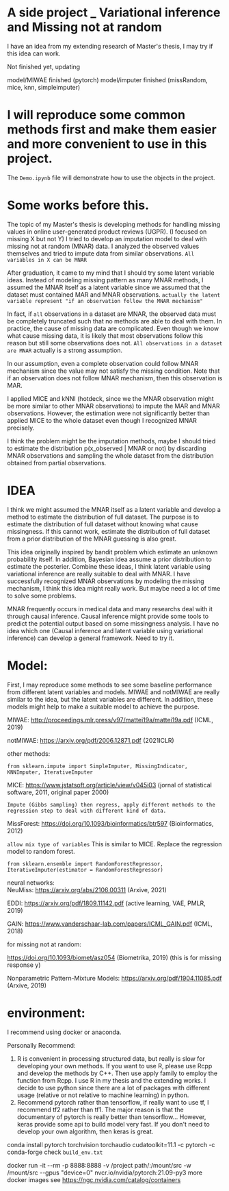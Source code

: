 # A side project _ Variational inference and Missing not at random

 I have an idea from my extending research of Master's thesis, I may try if this idea can work.

 Not finished yet, updating 

 model/MIWAE finished (pytorch) 
 model/imputer finished (missRandom, mice, knn, simpleimputer) 

# I will reproduce some common methods first and make them easier and more convenient to use in this project.
The `Demo.ipynb` file will demonstrate how to use the objects in the project.

# Some works before this.
 The topic of my Master's thesis is developing methods for handling missing values in online user-generated product reviews (UGPR). (I focused on missing X but not Y)
 I tried to develop an imputation model to deal with missing not at random (MNAR) data. I analyzed the observed values themselves and tried to impute data from similar observations. `All variables in X can be MNAR`

 After graduation, it came to my mind that I should try some latent variable ideas.
 Instead of modeling missing pattern as many MNAR methods, I assumed the MNAR itself as a latent variable since we assumed that the dataset must contained MAR and MNAR observations. ` actually the latent variable represent "if an observation follow the MNAR mechanism" `

 In fact, if `all` observations in a dataset are MNAR, the observed data must be completely truncated such that no methods are able to deal with them. In practice, the cause of missing data are complicated. Even though we know what cause missing data, it is likely that most observations follow this reason but still some observations does not. `All observations in a dataset are MNAR` actually is a strong assumption.

 In our assumption, even a complete observation could follow MNAR mechanism since the value may not satisfy the missing condition.
 Note that if an observation does not follow MNAR mechanism, then this observation is MAR.

 I applied MICE and kNNI (hotdeck, since we the MNAR observation might be more similar to other MNAR observations) to impute the MAR and MNAR observations. However, the estimation were not significantly better than applied MICE to the whole dataset even though I recognized MNAR precisely. 
 
 I think the problem might be the imputation methods, maybe I should tried to estimate the distribution p(x_observed | MNAR or not) by discarding MNAR observations and sampling the whole dataset from the distribution obtained from partial observations. 

 # IDEA
 I think we might assumed the MNAR itself as a latent variable and develop a method to estimate the distribution of full dataset. The purpose is to estimate the distribution of full dataset without knowing what cause missingness. If this cannot work, estimate the distribution of full dataset from a prior distribution of the MNAR guessing is also great. 

 This idea originally inspired by bandit problem which estimate an unknown probability itself. In addition, Bayesian idea assume a prior distribution to estimate the posterier. Combine these ideas, I think latent variable using variational inference are really suitable to deal with MNAR. 
 I have successfully recognized MNAR observations by modeling the missing mechanism, I think this idea might really work. But maybe need a lot of time to solve some problems. 

 MNAR frequently occurs in medical data and many researchs deal with it through causal inference. Causal inference might provide some tools to predict the potential output based on some missingness analysis. 
 I have no idea which one (Causal inference and latent variable using variational inference) can develop a general framework.
 Need to try it.

 # Model:
 First, I may reproduce some methods to see some baseline performance from different latent variables and models. 
 MIWAE and notMIWAE are really similar to the idea, but the latent variables are different.
 In addition, these models might help to make a suitable model to achieve the purpose. 

 MIWAE: http://proceedings.mlr.press/v97/mattei19a/mattei19a.pdf (ICML, 2019)

 notMIWAE: https://arxiv.org/pdf/2006.12871.pdf (2021ICLR)


 other methods:

 `from sklearn.impute import SimpleImputer, MissingIndicator, KNNImputer, IterativeImputer`

  MICE: https://www.jstatsoft.org/article/view/v045i03 (jornal of statistical software, 2011, original paper 2000)

 `Impute (Gibbs sampling) then regress, apply different methods to the regression step to deal with different kind of data.`

 MissForest: https://doi.org/10.1093/bioinformatics/btr597 (Bioinformatics, 2012)

 `allow mix type of variables` This is similar to MICE. Replace the regression model to random forest. 

 `from sklearn.ensemble import RandomForestRegressor, IterativeImputer(estimator = RandomForestRegressor)`

 neural networks:   
 NeuMiss: https://arxiv.org/abs/2106.00311 (Arxive, 2021)

 EDDI: https://arxiv.org/pdf/1809.11142.pdf (active learning, VAE,  PMLR, 2019)

 GAIN: https://www.vanderschaar-lab.com/papers/ICML_GAIN.pdf (ICML, 2018)

 for missing not at random:

 https://doi.org/10.1093/biomet/asz054 (Biometrika, 2019) (this is for missing response y)

 Nonparametric Pattern-Mixture Models: https://arxiv.org/pdf/1904.11085.pdf (Arxive, 2019)
 

 # environment:
 I recommend using docker or anaconda.
 
 Personally Recommend:
 1. R is convenient in processing structured data, but really is slow for developing your own methods.
    If you want to use R, please use Rcpp and develop the methods by C++.
    Then use apply family to employ the function from Rcpp.
    I use R in my thesis and the extending works. 
    I decide to use python since there are a lot of packages with different usage (relative or not relative to machine learning) in python.
 2. Recommend pytorch rather than tensorflow, if really want to use tf, I recommend tf2 rather than tf1.
    The major reason is that the documentary of pytorch is really better than tensorflow...
    However, keras provide some api to build model very fast. 
    If you don't need to develop your own algorithm, then keras is great.
    
conda install pytorch torchvision torchaudio cudatoolkit=11.1 -c pytorch -c conda-forge
check `build_env.txt`

docker run -it --rm -p 8888:8888 -v /project path/:/mount/src -w /mount/src --gpus "device=0" nvcr.io/nvidia/pytorch:21.09-py3
more docker images see https://ngc.nvidia.com/catalog/containers



